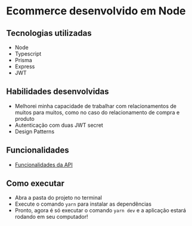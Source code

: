 # Ecommerce desenvolvido em Node 

## Tecnologias utilizadas
- Node
- Typescript
- Prisma
- Express
- JWT

## Habilidades desenvolvidas
- Melhorei minha capacidade de trabalhar com relacionamentos de muitos para muitos, como no caso do relacionamento de compra e produto
- Autenticação com duas JWT secret 
- Design Patterns

## Funcionalidades
- [Funcionalidades da API](./funcionalidades.md) 

## Como executar
- Abra a pasta do projeto no terminal
- Execute o comando ```yarn``` para instalar as dependências
- Pronto, agora é só executar o comando ```yarn dev``` e a aplicação estará rodando em seu computador!
